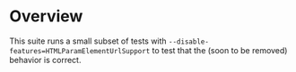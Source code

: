 # Overview

This suite runs a small subset of tests with `--disable-features=HTMLParamElementUrlSupport`
to test that the (soon to be removed) <object><param> behavior is correct.

